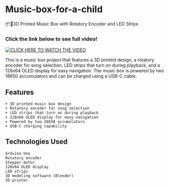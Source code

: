 # Music-box-for-a-child
📦🎵3D Printed Music Box with Rotatory Encoder and LED Strips

### **Click the link below to see full video!**

[![*CLICK HERE TO WATCH THE VIDEO*](https://lh3.googleusercontent.com/drive-viewer/AAOQEORChUQFjRR524jKikhHbIraF7ocdCU6OFCkKWYSUbqCZvynCoOavdecs1OWgckWC-qaEj3xMUuWWINZ78bxhaoXVPzO4g=w803-h745)](https://www.facebook.com/100068378842398/videos/pcb.432571592365465/831277281454017)

This is a music box project that features a 3D printed design, a rotatory encoder for song selection, LED strips that turn on during playback, and a 128x64 OLED display for easy navigation. The music box is powered by two 18650 accumulators and can be charged using a USB-C cable.

## Features

    ➤ 3D printed music box design
    ➤ Rotatory encoder for song selection
    ➤ LED strips that turn on during playback
    ➤ 128x64 OLED display for easy navigation
    ➤ Powered by two 18650 accumulators
    ➤ USB-C charging capability

## Technologies Used

    Arduino Uno
    Rotatory encoder
    Stepper motor
    128x64 OLED display
    LED strips
    3D modeling software (Blender)
    3D printer

